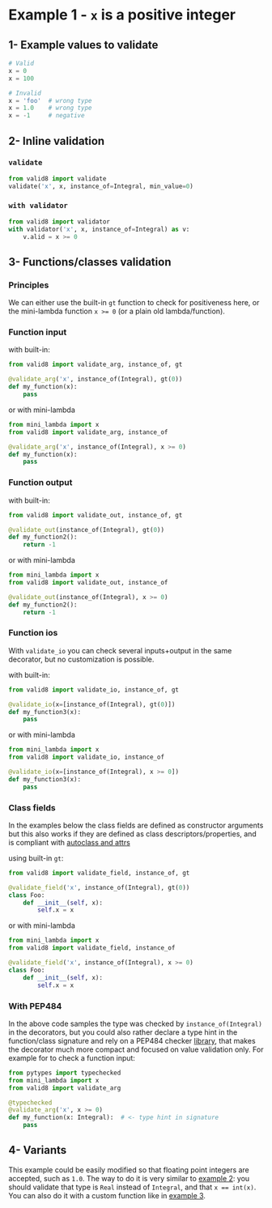 # Example 1 - `x` is a positive integer

## 1- Example values to validate

```python
# Valid
x = 0
x = 100

# Invalid
x = 'foo'  # wrong type
x = 1.0    # wrong type
x = -1     # negative
```


## 2- Inline validation

### `validate`

```python
from valid8 import validate
validate('x', x, instance_of=Integral, min_value=0)
```

### `with validator`

```python
from valid8 import validator
with validator('x', x, instance_of=Integral) as v:
    v.alid = x >= 0
```

## 3- Functions/classes validation

### Principles

We can either use the built-in `gt` function to check for positiveness here, or the mini-lambda function `x >= 0` (or a plain old lambda/function).


### Function input

with built-in:

```python
from valid8 import validate_arg, instance_of, gt

@validate_arg('x', instance_of(Integral), gt(0))
def my_function(x):
    pass
```

or with mini-lambda

```python
from mini_lambda import x
from valid8 import validate_arg, instance_of

@validate_arg('x', instance_of(Integral), x >= 0)
def my_function(x):
    pass
```

### Function output

with built-in:

```python
from valid8 import validate_out, instance_of, gt

@validate_out(instance_of(Integral), gt(0))
def my_function2():
    return -1
```

or with mini-lambda

```python
from mini_lambda import x
from valid8 import validate_out, instance_of

@validate_out(instance_of(Integral), x >= 0)
def my_function2():
    return -1
```


### Function ios

With `validate_io` you can check several inputs+output in the same decorator, but no customization is possible.

with built-in:

```python
from valid8 import validate_io, instance_of, gt

@validate_io(x=[instance_of(Integral), gt(0)])
def my_function3(x):
    pass
```

or with mini-lambda

```python
from mini_lambda import x
from valid8 import validate_io, instance_of

@validate_io(x=[instance_of(Integral), x >= 0])
def my_function3(x):
    pass
```

### Class fields

In the examples below the class fields are defined as constructor arguments but this also works if they are defined as class descriptors/properties, and is compliant with [autoclass and attrs](valid8_with_other#for-classes)

using built-in `gt`:

```python
from valid8 import validate_field, instance_of, gt

@validate_field('x', instance_of(Integral), gt(0))
class Foo:
    def __init__(self, x):
        self.x = x
```

or with mini-lambda

```python
from mini_lambda import x
from valid8 import validate_field, instance_of

@validate_field('x', instance_of(Integral), x >= 0)
class Foo:
    def __init__(self, x):
        self.x = x
```

### With PEP484

In the above code samples the type was checked by `instance_of(Integral)` in the decorators, but you could also rather declare a type hint in the function/class signature and rely on a PEP484 checker [library](./other_libs#pep484-type-checkers), that makes the decorator much more compact and focused on value validation only. For example for to check a function input:

```python
from pytypes import typechecked
from mini_lambda import x
from valid8 import validate_arg

@typechecked
@validate_arg('x', x >= 0)
def my_function(x: Integral):  # <- type hint in signature
    pass
```

## 4- Variants

This example could be easily modified so that floating point integers are accepted, such as `1.0`. The way to do it is very similar to [example 2](./example2): you should validate that type is `Real` instead of `Integral`, and that `x == int(x)`. You can also do it with a custom function like in [example 3](./example3).
